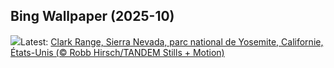 ## Bing Wallpaper (2025-10)
![](https://www.bing.com/th?id=OHR.YosemiteClark_FR-FR2430625241_UHD.jpg&w=1000)Latest: [Clark Range, Sierra Nevada, parc national de Yosemite, Californie, États-Unis (© Robb Hirsch/TANDEM Stills + Motion)](https://www.bing.com/th?id=OHR.YosemiteClark_FR-FR2430625241_UHD.jpg)